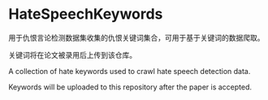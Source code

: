 # HateSpeechKeywords

用于仇恨言论检测数据集收集的仇恨关键词集合，可用于基于关键词的数据爬取。

关键词将在论文被录用后上传到该仓库。

A collection of hate keywords used to crawl hate speech detection data.

Keywords will be uploaded to this repository after the paper is accepted.
